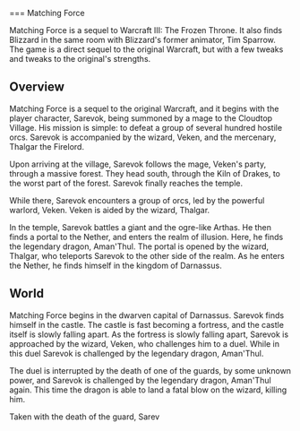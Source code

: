 
===
Matching Force

Matching Force is a sequel to Warcraft III: The Frozen Throne. It also finds Blizzard in the same room with Blizzard's former animator, Tim Sparrow. The game is a direct sequel to the original Warcraft, but with a few tweaks and tweaks to the original's strengths.

## Overview

Matching Force is a sequel to the original Warcraft, and it begins with the player character, Sarevok, being summoned by a mage to the Cloudtop Village. His mission is simple: to defeat a group of several hundred hostile orcs. Sarevok is accompanied by the wizard, Veken, and the mercenary, Thalgar the Firelord.

Upon arriving at the village, Sarevok follows the mage, Veken's party, through a massive forest. They head south, through the Kiln of Drakes, to the worst part of the forest. Sarevok finally reaches the temple.

While there, Sarevok encounters a group of orcs, led by the powerful warlord, Veken. Veken is aided by the wizard, Thalgar.

In the temple, Sarevok battles a giant and the ogre-like Arthas. He then finds a portal to the Nether, and enters the realm of illusion. Here, he finds the legendary dragon, Aman'Thul. The portal is opened by the wizard, Thalgar, who teleports Sarevok to the other side of the realm. As he enters the Nether, he finds himself in the kingdom of Darnassus.

## World

Matching Force begins in the dwarven capital of Darnassus. Sarevok finds himself in the castle. The castle is fast becoming a fortress, and the castle itself is slowly falling apart. As the fortress is slowly falling apart, Sarevok is approached by the wizard, Veken, who challenges him to a duel. While in this duel Sarevok is challenged by the legendary dragon, Aman'Thul.

The duel is interrupted by the death of one of the guards, by some unknown power, and Sarevok is challenged by the legendary dragon, Aman'Thul again. This time the dragon is able to land a fatal blow on the wizard, killing him.

Taken with the death of the guard, Sarev
